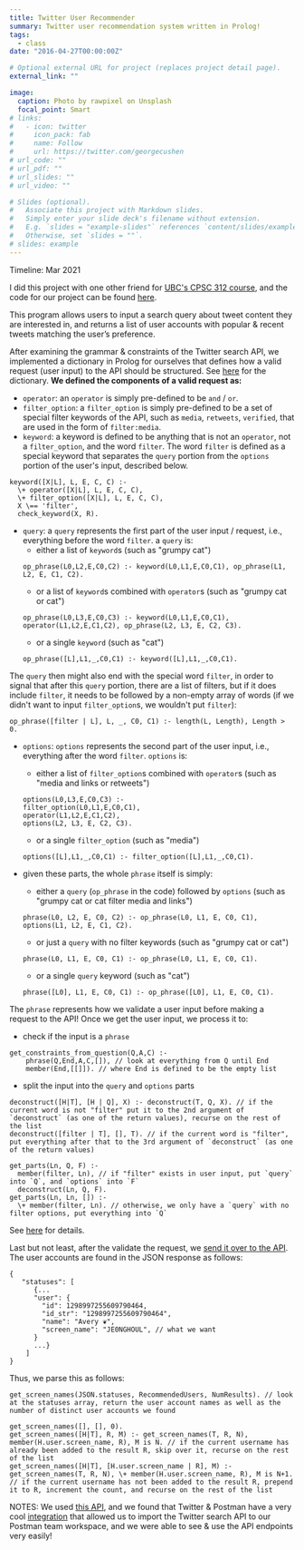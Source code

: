 ```yaml
---
title: Twitter User Recommender
summary: Twitter user recommendation system written in Prolog!
tags:
  - class
date: "2016-04-27T00:00:00Z"

# Optional external URL for project (replaces project detail page).
external_link: ""

image:
  caption: Photo by rawpixel on Unsplash
  focal_point: Smart
# links:
#   - icon: twitter
#     icon_pack: fab
#     name: Follow
#     url: https://twitter.com/georgecushen
# url_code: ""
# url_pdf: ""
# url_slides: ""
# url_video: ""

# Slides (optional).
#   Associate this project with Markdown slides.
#   Simply enter your slide deck's filename without extension.
#   E.g. `slides = "example-slides"` references `content/slides/example-slides.md`.
#   Otherwise, set `slides = ""`.
# slides: example
---
```


Timeline: Mar 2021

I did this project with one other friend for [UBC's CPSC 312 course](https://courses.students.ubc.ca/cs/courseschedule?pname=subjarea&tname=subj-course&dept=CPSC&course=312), and the code for our project can be found [here](https://github.com/shlyyzy/twitterUserRecommender).

This program allows users to input a search query about tweet content they are interested in, and returns a list of user accounts with popular & recent tweets matching the user’s preference.

After examining the grammar & constraints of the Twitter search API, we implemented a dictionary in Prolog for ourselves that defines how a valid request (user input) to the API should be structured. See [here](https://github.com/shlyyzy/twitterUserRecommender/blob/main/dictionary.pl) for the dictionary. **We defined the components of a valid request as:**

- `operator`: an `operator` is simply pre-defined to be `and` / `or`.
- `filter_option`: a `filter_option` is simply pre-defined to be a set of special filter keywords of the API, such as `media`, `retweets`, `verified`, that are used in the form of `filter:media`.
- `keyword`: a keyword is defined to be anything that is not an `operator`, not a `filter_option`, and the word `filter`. The word `filter` is defined as a special keyword that separates the `query` portion from the `options` portion of the user's input, described below.

```
keyword([X|L], L, E, C, C) :-
  \+ operator([X|L], L, E, C, C),
  \+ filter_option([X|L], L, E, C, C),
  X \== 'filter',
  check_keyword(X, R).
```

- `query`: a `query` represents the first part of the user input / request, i.e., everything before the word `filter`. a `query` is:
  - either a list of `keyword`s (such as "grumpy cat")
  ```
  op_phrase(L0,L2,E,C0,C2) :- keyword(L0,L1,E,C0,C1), op_phrase(L1, L2, E, C1, C2).
  ```
  - or a list of `keyword`s combined with `operator`s (such as "grumpy cat or cat")
  ```
  op_phrase(L0,L3,E,C0,C3) :- keyword(L0,L1,E,C0,C1), operator(L1,L2,E,C1,C2), op_phrase(L2, L3, E, C2, C3).
  ```
  - or a single `keyword` (such as "cat")
  ```
  op_phrase([L],L1,_,C0,C1) :- keyword([L],L1,_,C0,C1).
  ```

The `query` then might also end with the special word `filter`, in order to signal that after this `query` portion, there are a list of filters, but if it does include `filter`, it needs to be followed by a non-empty array of words (if we didn't want to input `filter_option`s, we wouldn't put `filter`):

```
op_phrase([filter | L], L, _, C0, C1) :- length(L, Length), Length > 0.
```

- `options`: `options` represents the second part of the user input, i.e., everything after the word `filter`. `options` is:

  - either a list of `filter_option`s combined with `operator`s (such as "media and links or retweets")

  ```
  options(L0,L3,E,C0,C3) :-
  filter_option(L0,L1,E,C0,C1),
  operator(L1,L2,E,C1,C2),
  options(L2, L3, E, C2, C3).
  ```

  - or a single `filter_option` (such as "media")

  ```
  options([L],L1,_,C0,C1) :- filter_option([L],L1,_,C0,C1).
  ```

- given these parts, the whole `phrase` itself is simply:
  - either a `query` (`op_phrase` in the code) followed by `options` (such as "grumpy cat or cat filter media and links")
  ```
  phrase(L0, L2, E, C0, C2) :- op_phrase(L0, L1, E, C0, C1), options(L1, L2, E, C1, C2).
  ```
  - or just a `query` with no filter keywords (such as "grumpy cat or cat")
  ```
  phrase(L0, L1, E, C0, C1) :- op_phrase(L0, L1, E, C0, C1).
  ```
  - or a single `query` keyword (such as "cat")
  ```
  phrase([L0], L1, E, C0, C1) :- op_phrase([L0], L1, E, C0, C1).
  ```

The `phrase` represents how we validate a user input before making a request to the API! Once we get the user input, we process it to:

- check if the input is a `phrase`

```
get_constraints_from_question(Q,A,C) :-
    phrase(Q,End,A,C,[]), // look at everything from Q until End
    member(End,[[]]). // where End is defined to be the empty list
```

- split the input into the `query` and `options` parts

```
deconstruct([H|T], [H | Q], X) :- deconstruct(T, Q, X). // if the current word is not "filter" put it to the 2nd argument of `deconstruct` (as one of the return values), recurse on the rest of the list
deconstruct([filter | T], [], T). // if the current word is "filter", put everything after that to the 3rd argument of `deconstruct` (as one of the return values)

get_parts(Ln, Q, F) :-
  member(filter, Ln), // if "filter" exists in user input, put `query` into `Q`, and `options` into `F`
  deconstruct(Ln, Q, F).
get_parts(Ln, Ln, []) :-
  \+ member(filter, Ln). // otherwise, we only have a `query` with no filter options, put everything into `Q`
```

See [here](https://github.com/shlyyzy/twitterUserRecommender/blob/main/userRecommenderSystem.pl) for details.

Last but not least, after the validate the request, we [send it over to the API](https://github.com/shlyyzy/twitterUserRecommender/blob/main/api.pl). The user accounts are found in the JSON response as follows:

```
{
   "statuses": [
      {...
      "user": {
        "id": 1298997255609790464,
        "id_str": "1298997255609790464",
        "name": "Avery ❦",
        "screen_name": "JE0NGHOUL", // what we want
      }
      ...}
    ]
}
```

Thus, we parse this as follows:

```
get_screen_names(JSON.statuses, RecommendedUsers, NumResults). // look at the statuses array, return the user account names as well as the number of distinct user accounts we found
```

```
get_screen_names([], [], 0).
get_screen_names([H|T], R, M) :- get_screen_names(T, R, N), member(H.user.screen_name, R), M is N. // if the current username has already been added to the result R, skip over it, recurse on the rest of the list
get_screen_names([H|T], [H.user.screen_name | R], M) :- get_screen_names(T, R, N), \+ member(H.user.screen_name, R), M is N+1. // if the current username has not been added to the result R, prepend it to R, increment the count, and recurse on the rest of the list
```

NOTES: We used [this API](https://developer.twitter.com/en/docs/twitter-api/v1/tweets/search/api-reference/get-search-tweets), and we found that Twitter & Postman have a very cool [integration](https://documenter.getpostman.com/view/9956214/T1LMiT5U) that allowed us to import the Twitter search API to our Postman team workspace, and we were able to see & use the API endpoints very easily!
